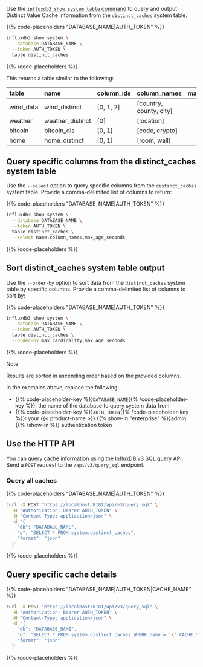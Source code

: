 
Use the [`influxdb3 show system table` command](/influxdb3/version/reference/cli/influxdb3/show/syste/table/)
to query and output Distinct Value Cache information from the `distinct_caches`
system table.

{{% code-placeholders "DATABASE_NAME|AUTH_TOKEN" %}}
<!-- pytest.mark.skip -->

```bash
influxdb3 show system \
  --database DATABASE_NAME \
  --token AUTH_TOKEN \
  table distinct_caches
```
{{% /code-placeholders %}}

This returns a table similar to the following:

| table     | name             | column_ids | column_names            | max_cardinality | max_age_seconds |
| :-------- | :--------------- | :--------- | :---------------------- | --------------: | --------------: |
| wind_data | wind_distinct    | [0, 1, 2]  | [country, county, city] |          100000 |           86400 |
| weather   | weather_distinct | [0]        | [location]              |             100 |          604800 |
| bitcoin   | bitcoin_dis      | [0, 1]     | [code, crypto]          |            5000 |           86400 |
| home      | home_distinct    | [0, 1]     | [room, wall]            |           12000 |        15770000 |

## Query specific columns from the distinct_caches system table

Use the `--select` option to query specific columns from the `distinct_caches`
system table. Provide a comma-delimited list of columns to return:

{{% code-placeholders "DATABASE_NAME|AUTH_TOKEN" %}}
<!-- pytest.mark.skip -->

```bash
influxdb3 show system \
  --database DATABASE_NAME \
  --token AUTH_TOKEN \
  table distinct_caches \
  --select name,column_names,max_age_seconds
```
{{% /code-placeholders %}}

## Sort distinct_caches system table output

Use the `--order-by` option to sort data from the `distinct_caches` system table by
specific columns. Provide a comma-delimited list of columns to sort by:

{{% code-placeholders "DATABASE_NAME|AUTH_TOKEN" %}}
<!-- pytest.mark.skip -->

```bash
influxdb3 show system \
  --database DATABASE_NAME \
  --token AUTH_TOKEN \
  table distinct_caches \
  --order-by max_cardinality,max_age_seconds
```
{{% /code-placeholders %}}

> [!Note]
> Results are sorted in ascending order based on the provided columns.

In the examples above, replace the following:

- {{% code-placeholder-key %}}`DATABASE_NAME`{{% /code-placeholder-key %}}:
  the name of the database to query system data from
- {{% code-placeholder-key %}}`AUTH_TOKEN`{{% /code-placeholder-key %}}:
  your {{< product-name >}} {{% show-in "enterprise" %}}admin {{% /show-in %}}
  authentication token

## Use the HTTP API

You can query cache information using the [InfluxDB v3 SQL query API](/influxdb3/version/api/v3/). Send a `POST` request to the `/api/v3/query_sql` endpoint.

### Query all caches

{{% code-placeholders "DATABASE_NAME|AUTH_TOKEN" %}}

```bash
curl -X POST "https://localhost:8181/api/v3/query_sql" \
  -H "Authorization: Bearer AUTH_TOKEN" \
  -H "Content-Type: application/json" \
  -d '{
    "db": "DATABASE_NAME",
    "q": "SELECT * FROM system.distinct_caches",
    "format": "json"
  }'
 ```

{{% /code-placeholders %}}

## Query specific cache details

{{% code-placeholders "DATABASE_NAME|AUTH_TOKEN|CACHE_NAME" %}}

```bash
curl -X POST "https://localhost:8181/api/v3/query_sql" \
  -H "Authorization: Bearer AUTH_TOKEN" \
  -H "Content-Type: application/json" \
  -d '{
    "db": "DATABASE_NAME",
    "q": "SELECT * FROM system.distinct_caches WHERE name = '\''CACHE_NAME'\''",
    "format": "json"
  }'
```

{{% /code-placeholders %}}

